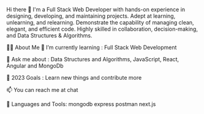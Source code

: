 
Hi there 👋
I'm a Full Stack Web Developer with hands-on experience in designing, developing, and maintaining projects. Adept at learning, unlearning, and relearning. Demonstrate the capability of managing clean, elegant, and efficient code. Highly skilled in collaboration, decision-making, and Data Structures & Algorithms.

🙋‍♂️ About Me 🌱 I’m currently learning : Full Stack Web Development

💬 Ask me about : Data Structures and Algorithms, JavaScript, React, Angular and MongoDb

🥅 2023 Goals : Learn new things and contribute more

📫 You can reach me at chat

🚀 Languages and Tools: mongodb express postman next.js

<!--
**mayhim182/mayhim182** is a ✨ _special_ ✨ repository because its `README.md` (this file) appears on your GitHub profile.

Here are some ideas to get you started:

- 🔭 I’m currently working on ...
- 🌱 I’m currently learning ...
- 👯 I’m looking to collaborate on ...
- 🤔 I’m looking for help with ...
- 💬 Ask me about ...
- 📫 How to reach me: ...
- 😄 Pronouns: ...
- ⚡ Fun fact: ...
-->
